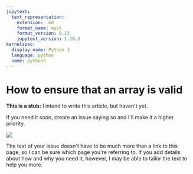 ```yaml
---
jupytext:
  text_representation:
    extension: .md
    format_name: myst
    format_version: 0.13
    jupytext_version: 1.10.3
kernelspec:
  display_name: Python 3
  language: python
  name: python3
---
```


How to ensure that an array is valid
====================================

**This is a stub:** I intend to write this article, but haven't yet.

If you need it soon, create an issue saying so and I'll make it a higher priority.

[![](img/github-issues-documentation.png)](https://github.com/scikit-hep/awkward-1.0/issues/new?assignees=&labels=docs&template=documentation.md&title=)

The text of your issue doesn't have to be much more than a link to this page, so I can be sure which page you're referring to. If you add details about how and why you need it, however, I may be able to tailor the text to help you more.
